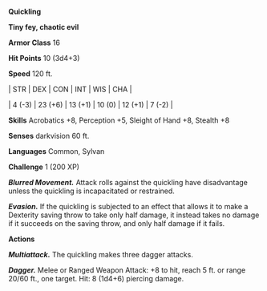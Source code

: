 **Quickling**

**Tiny fey, chaotic evil**

**Armor Class** 16

**Hit Points** 10 (3d4+3)

**Speed** 120 ft.

|   STR   |   DEX   |   CON   |   INT   |   WIS   |   CHA   |
  
| 4 (-3) | 23 (+6) | 13 (+1) | 10 (0) | 12 (+1) | 7 (-2) |

**Skills** Acrobatics +8, Perception +5, Sleight of Hand +8, Stealth +8

**Senses** darkvision 60 ft.

**Languages** Common, Sylvan

**Challenge** 1 (200 XP)

***Blurred Movement.*** Attack rolls against the quickling have disadvantage unless the quickling is incapacitated or restrained.

***Evasion.*** If the quickling is subjected to an effect that allows it to make a Dexterity saving throw to take only half damage, it instead takes no damage if it succeeds on the saving throw, and only half damage if it fails.

**Actions**

***Multiattack.*** The quickling makes three dagger attacks.

***Dagger.*** Melee or Ranged Weapon Attack: +8 to hit, reach 5 ft. or range 20/60 ft., one target. Hit: 8 (1d4+6) piercing damage.

